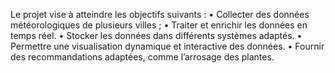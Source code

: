 Le projet vise à atteindre les objectifs suivants :
• Collecter des données météorologiques de plusieurs villes ;
• Traiter et enrichir les données en temps réel.
• Stocker les données dans différents systèmes adaptés.
• Permettre une visualisation dynamique et interactive des données.
• Fournir des recommandations adaptées, comme l’arrosage des plantes.
